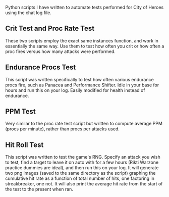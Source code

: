 Python scripts I have written to automate tests performed for City of Heroes using the chat log file. 

## Crit Test and Proc Rate Test ##

These two scripts employ the exact same instances function, and work in essentially the same way. Use them to test how often you crit or how often a proc fires versus how many attacks were performed. 

## Endurance Procs Test ##

This script was written specifically to test how often various endurance procs fire, such as Panacea and Performance Shifter. Idle in your base for hours and run this on your log. Easily modified for health instead of endurance. 

## PPM Test ##

Very similar to the proc rate test script but written to compute average PPM (procs per minute), rather than procs per attacks used. 

## Hit Roll Test ##

This script was written to test the game's RNG. Specify an attack you wish to test, find a target to leave it on auto with for a few hours (Rikti Warzone practice dummies are ideal), and then run this on your log. It will generate two png images (saved to the same directory as the script) graphing the cumulative hit rate as a function of total number of hits, one factoring in streakbreaker, one not. It will also print the average hit rate from the start of the test to the present when ran. 
